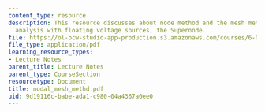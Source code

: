 ```yaml
---
content_type: resource
description: This resource discusses about node method and the mesh method and nodal
  analysis with floating voltage sources, the Supernode.
file: https://ol-ocw-studio-app-production.s3.amazonaws.com/courses/6-071j-introduction-to-electronics-signals-and-measurement-spring-2006/9d19116cbabeada1c98004a4367a0ee0_nodal_mesh_methd.pdf
file_type: application/pdf
learning_resource_types:
- Lecture Notes
parent_title: Lecture Notes
parent_type: CourseSection
resourcetype: Document
title: nodal_mesh_methd.pdf
uid: 9d19116c-babe-ada1-c980-04a4367a0ee0
---
```

